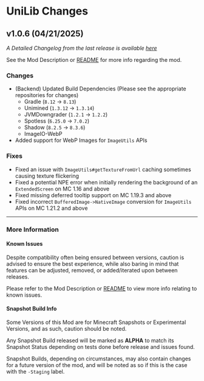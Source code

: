 # UniLib Changes

## v1.0.6 (04/21/2025)

_A Detailed Changelog from the last release is
available [here](https://gitlab.com/CDAGaming/UniLib/-/compare/release%2Fv1.0.5...release%2Fv1.0.6)_

See the Mod Description or [README](https://gitlab.com/CDAGaming/UniLib) for more info regarding the mod.

### Changes

* (Backend) Updated Build Dependencies (Please see the appropriate repositories for changes)
    * Gradle (`8.12` -> `8.13`)
    * Unimined (`1.3.12` -> `1.3.14`)
    * JVMDowngrader (`1.2.1` -> `1.2.2`)
    * Spotless (`6.25.0` -> `7.0.2`)
    * Shadow (`8.2.5` -> `8.3.6`)
    * ImageIO-WebP
* Added support for WebP Images for `ImageUtils` APIs

### Fixes

* Fixed an issue with `ImageUtils#getTextureFromUrl` caching sometimes causing texture flickering
* Fixed a potential NPE error when initially rendering the background of an `ExtendedScreen` on MC 1.16 and above
* Fixed missing deferred tooltip support on MC 1.19.3 and above
* Fixed incorrect `BufferedImage->NativeImage` conversion for `ImageUtils` APIs on MC 1.21.2 and above

___

### More Information

#### Known Issues

Despite compatibility often being ensured between versions,
caution is advised to ensure the best experience, while also baring in mind that features can be adjusted, removed, or
added/iterated upon between releases.

Please refer to the Mod Description or [README](https://gitlab.com/CDAGaming/UniLib) to view more info relating
to known issues.

#### Snapshot Build Info

Some Versions of this Mod are for Minecraft Snapshots or Experimental Versions, and as such, caution should be noted.

Any Snapshot Build released will be marked as **ALPHA** to match its Snapshot Status depending on tests done before
release
and issues found.

Snapshot Builds, depending on circumstances, may also contain changes for a future version of the mod, and will be noted
as so if this is the case with the `-Staging` label.
